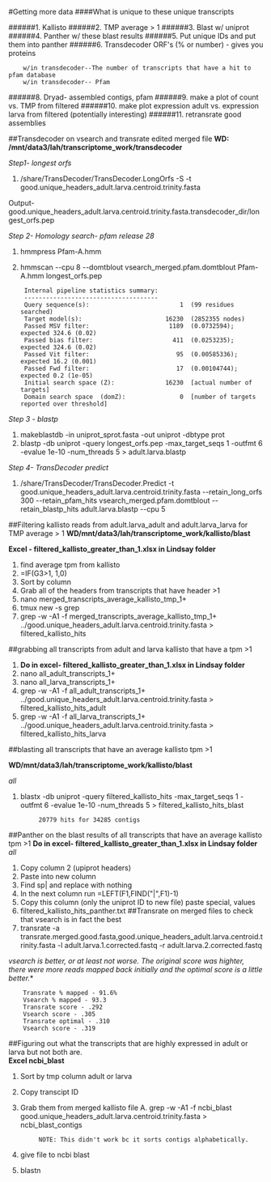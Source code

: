 #Getting more data
####What is unique to these unique transcripts

######1. Kallisto
######2. TMP average > 1
######3. Blast w/ uniprot
######4. Panther w/ these blast results
######5. Put unique IDs and put them into panther
######6. Transdecoder ORF's (% or number) - gives you proteins
	
		w/in transdecoder--The number of transcripts that have a hit to pfam database
		w/in transdecoder-- Pfam 
######8. Dryad- assembled contigs, pfam
######9. make a plot of count vs. TMP from filtered
######10. make plot expression adult vs. expression larva from filtered (potentially interesting)
######11. retransrate good assemblies


##Transdecoder on vsearch and transrate edited merged file
**WD: /mnt/data3/lah/transcriptome_work/transdecoder**

*Step1- longest orfs*

1. /share/TransDecoder/TransDecoder.LongOrfs -S -t good.unique_headers_adult.larva.centroid.trinity.fasta

Output- good.unique_headers_adult.larva.centroid.trinity.fasta.transdecoder_dir/longest_orfs.pep



*Step 2- Homology search- pfam release 28*

1. hmmpress Pfam-A.hmm
2. hmmscan --cpu 8 --domtblout vsearch_merged.pfam.domtblout Pfam-A.hmm longest_orfs.pep

		Internal pipeline statistics summary:
		-------------------------------------
		Query sequence(s):                         1  (99 residues searched)
		Target model(s):                       16230  (2852355 nodes)
		Passed MSV filter:                      1189  (0.0732594); expected 324.6 (0.02)
		Passed bias filter:                      411  (0.0253235); expected 324.6 (0.02)
		Passed Vit filter:                        95  (0.00585336); expected 16.2 (0.001)
		Passed Fwd filter:                        17  (0.00104744); expected 0.2 (1e-05)
		Initial search space (Z):              16230  [actual number of targets]
		Domain search space  (domZ):               0  [number of targets reported over threshold]



*Step 3 - blastp*

1. makeblastdb -in uniprot_sprot.fasta -out uniprot -dbtype prot
2. blastp -db uniprot -query longest_orfs.pep -max_target_seqs 1 -outfmt 6 -evalue 1e-10 -num_threads 5 > adult.larva.blastp

*Step 4- TransDecoder predict*

1. /share/TransDecoder/TransDecoder.Predict -t good.unique_headers_adult.larva.centroid.trinity.fasta --retain_long_orfs 300 --retain_pfam_hits vsearch_merged.pfam.domtblout --retain_blastp_hits adult.larva.blastp --cpu 5



##Filtering kallisto reads from adult.larva_adult and adult.larva_larva for TMP average > 1 
**WD/mnt/data3/lah/transcriptome_work/kallisto/blast**

**Excel - filtered_kallisto_greater_than_1.xlsx in Lindsay folder**

1. find average tpm from kallisto
2. =IF(G3>1, 1,0)
3. Sort by column
4. Grab all of the headers from transcripts that have header >1 
3. nano merged_transcripts_average_kallisto_tmp_1+
4. tmux new -s grep
5. grep -w -A1 -f merged_transcripts_average_kallisto_tmp_1+ ../good.unique_headers_adult.larva.centroid.trinity.fasta > filtered_kallisto_hits


##grabbing all transcripts from adult and larva kallisto that have a tpm >1

1. **Do in excel- filtered_kallisto_greater_than_1.xlsx in Lindsay folder**
2. nano all_adult_transcripts_1+
3. nano all_larva_transcripts_1+
4. grep -w -A1 -f all_adult_transcripts_1+ ../good.unique_headers_adult.larva.centroid.trinity.fasta > filtered_kallisto_hits_adult
5. grep -w -A1 -f all_larva_transcripts_1+ ../good.unique_headers_adult.larva.centroid.trinity.fasta > filtered_kallisto_hits_larva

##blasting all transcripts that have an average kallisto tpm >1

**WD/mnt/data3/lah/transcriptome_work/kallisto/blast**

*all*

1. blastx -db uniprot -query filtered_kallisto_hits -max_target_seqs 1 -outfmt 6 -evalue 1e-10 -num_threads 5 > filtered_kallisto_hits_blast
		
			20779 hits for 34285 contigs


##Panther on the blast results of all transcripts that have an average kallisto tpm >1 
 **Do in excel- filtered_kallisto_greater_than_1.xlsx in Lindsay folder**
*all*

1. Copy column 2 (upiprot headers)	
2. Paste into new column
3. Find sp| and replace with nothing
4. In the next column run =LEFT(F1,FIND("|",F1)-1)
5. Copy this column (only the uniprot ID to new file) paste special, values
6. filtered_kallisto_hits_panther.txt
##Transrate on merged files to check that vsearch is in fact the best
1. transrate -a transrate.merged.good.fasta,good.unique_headers_adult.larva.centroid.trinity.fasta -l adult.larva.1.corrected.fastq -r adult.larva.2.corrected.fastq

*vsearch is better, or at least not worse. The original score was highter, there were more reads mapped back initially and the optimal score is a little better.**
		
		Transrate % mapped - 91.6%
		Vsearch % mapped - 93.3
		Transrate score - .292
		Vsearch score - .305 
		Transrate optimal - .310
		Vsearch score - .319
		
		
##Figuring out what the transcripts that are highly expressed in adult or larva but not both are. 	
**Excel ncbi_blast**

1. Sort by tmp column adult or larva
2. Copy transcipt ID 
3. Grab them from merged kallisto file
	A. grep -w -A1 -f ncbi_blast good.unique_headers_adult.larva.centroid.trinity.fasta > ncbi_blast_contigs
	
			NOTE: This didn't work bc it sorts contigs alphabetically. 
4. give file to ncbi blast 
5. blastn 	